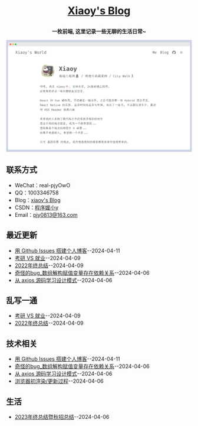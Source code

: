 **<p align="center">[Xiaoy's Blog](https://mengqiuleo.github.io)</p>**
====

**<p align="center">一枚前端, 这里记录一些无聊的生活日常~</p>**
[![blog](/public/blog.png)](https://mengqiuleo.github.io)

## 联系方式
- WeChat：real-pjyOwO
- QQ：1003346758
- Blog：[xiaoy's Blog](https://mengqiuleo.github.io)
- CSDN：[程序媛小y](https://blog.csdn.net/weixin_52834435?spm=1000.2115.3001.5343)
- Email：[pjy0813@163.com](mailto:pjy0813@163.com)

## 最近更新
- [用 Github Issues 搭建个人博客](https://github.com/mengqiuleo/mengqiuleo.github.io/issues/7)--2024-04-11
- [考研 VS 就业](https://github.com/mengqiuleo/mengqiuleo.github.io/issues/6)--2024-04-09
- [2022年终总结](https://github.com/mengqiuleo/mengqiuleo.github.io/issues/5)--2024-04-09
- [奇怪的bug_数组解构赋值变量存在依赖关系](https://github.com/mengqiuleo/mengqiuleo.github.io/issues/4)--2024-04-06
- [从 axios 源码学习设计模式](https://github.com/mengqiuleo/mengqiuleo.github.io/issues/3)--2024-04-06
## 乱写一通
- [考研 VS 就业](https://github.com/mengqiuleo/mengqiuleo.github.io/issues/6)--2024-04-09
- [2022年终总结](https://github.com/mengqiuleo/mengqiuleo.github.io/issues/5)--2024-04-09
## 技术相关
- [用 Github Issues 搭建个人博客](https://github.com/mengqiuleo/mengqiuleo.github.io/issues/7)--2024-04-11
- [奇怪的bug_数组解构赋值变量存在依赖关系](https://github.com/mengqiuleo/mengqiuleo.github.io/issues/4)--2024-04-06
- [从 axios 源码学习设计模式](https://github.com/mengqiuleo/mengqiuleo.github.io/issues/3)--2024-04-06
- [浏览器初渲染/更新过程](https://github.com/mengqiuleo/mengqiuleo.github.io/issues/2)--2024-04-06
## 生活
- [2023年终总结暨秋招总结](https://github.com/mengqiuleo/mengqiuleo.github.io/issues/1)--2024-04-06

